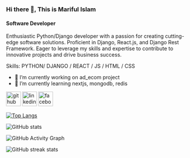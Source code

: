 ### Hi there 👋, This is Mariful Islam
#### Software Developer
Enthusiastic Python/Django developer with a passion for creating cutting-edge software solutions. Proficient in Django, React.js, and Django Rest Framework. Eager to leverage my skills and expertise to contribute to innovative projects and drive business success.

Skills: PYTHON/ DJANGO / REACT / JS / HTML / CSS

- 🔭 I’m currently working on ad_ecom project 
- 🌱 I’m currently learning nextjs, mongodb, redis 


[<img src='https://cdn.jsdelivr.net/npm/simple-icons@3.0.1/icons/github.svg' alt='github' height='40'>](https://github.com/Mariful-Islam)  [<img src='https://cdn.jsdelivr.net/npm/simple-icons@3.0.1/icons/linkedin.svg' alt='linkedin' height='40'>](https://www.linkedin.com/in/mariful-islam-saad-a479a2192/)  [<img src='https://cdn.jsdelivr.net/npm/simple-icons@3.0.1/icons/facebook.svg' alt='facebook' height='40'>](https://www.facebook.com/saad590)  

[![Top Langs](https://github-readme-stats.vercel.app/api/top-langs/?username=Mariful-Islam)](https://github.com/anuraghazra/github-readme-stats)

![GitHub stats](https://github-readme-stats.vercel.app/api?username=Mariful-Islam&show_icons=true)  

![GitHub Activity Graph](https://activity-graph.herokuapp.com/graph?username=Mariful-Islam)  


![GitHub streak stats](https://streak-stats.demolab.com/?user=Mariful-Islam)  

